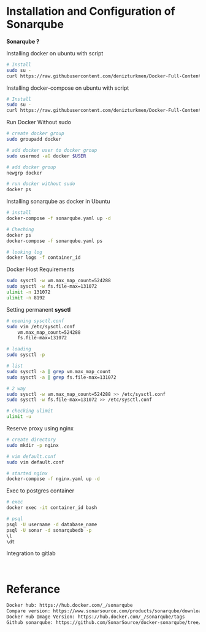 # Installation and Configuration of Sonarqube

**Sonarqube ?**
 
Installing docker on ubuntu with script
``` bash
# Install
sudo su -
curl https://raw.githubusercontent.com/denizturkmen/Docker-Full-Content-Notes/main/Installing%20useful%20tools/Sonarqube/1-%20Install/docker-install.sh | bash

```

Installing docker-compose on ubuntu with script
``` bash
# Install
sudo su -
curl https://raw.githubusercontent.com/denizturkmen/Docker-Full-Content-Notes/main/Installing%20useful%20tools/Sonarqube/1-%20Install/docker-compose-install.sh | bash

```

Run Docker Without sudo
``` bash
# create docker group
sudo groupadd docker

# add docker user to docker group
sudo usermod -aG docker $USER

# add docker group
newgrp docker

# run docker without sudo
docker ps
```


Installing sonarqube as docker in Ubuntu
``` bash
# install
docker-compose -f sonarqube.yaml up -d 

# Cheching
docker ps 
docker-compose -f sonarqube.yaml ps

# looking log
docker logs -f container_id

```

Docker Host Requirements
``` bash
sudo sysctl -w vm.max_map_count=524288
sudo sysctl -w fs.file-max=131072
ulimit -n 131072
ulimit -n 8192

```

Setting permanent **sysctl**
``` bash
# opening sysctl.conf
sudo vim /etc/sysctl.conf
    vm.max_map_count=524288
    fs.file-max=131072

# loading
sudo sysctl -p

# list
sudo sysctl -a | grep vm.max_map_count
sudo sysctl -a | grep fs.file-max=131072

# 2 way
sudo sysctl -w vm.max_map_count=524288 >> /etc/sysctl.conf
sudo sysctl -w fs.file-max=131072 >> /etc/sysctl.conf

# checking ulimit
ulimit -u

```


Reserve proxy using nginx
``` bash
# create directory
sudo mkdir -p nginx

# vim default.conf
sudo vim default.conf

# started nginx 
docker-compose -f nginx.yaml up -d 

```

Exec to postgres container
``` bash
# exec
docker exec -it container_id bash

# psql
psql -U username -d database_name
psql -U sonar -d sonarqubedb -p
\l
\dt

```

Integration to gitlab
``` bash



```





# Referance
``` bash
Docker hub: https://hub.docker.com/_/sonarqube
Compare version: https://www.sonarsource.com/products/sonarqube/downloads/
Docker Hub Image Version: https://hub.docker.com/_/sonarqube/tags
Github sonarqube: https://github.com/SonarSource/docker-sonarqube/tree/master

```